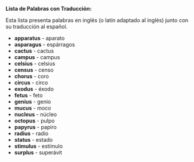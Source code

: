 

**Lista de Palabras con Traducción:**

Esta lista presenta palabras en inglés (o latín adaptado al inglés) junto con su traducción al español.

*   **apparatus** - aparato
*   **asparagus** - espárragos
*   **cactus** - cactus
*   **campus** - campus
*   **celsius** - celsius
*   **census** - censo
*   **chorus** - coro
*   **circus** - circo
*   **exodus** - éxodo
*   **fetus** - feto
*   **genius** - genio
*   **mucus** - moco
*   **nucleus** - núcleo
*   **octopus** - pulpo
*   **papyrus** - papiro
*   **radius** - radio
*   **status** - estado
*   **stimulus** - estímulo
*   **surplus** - superávit
